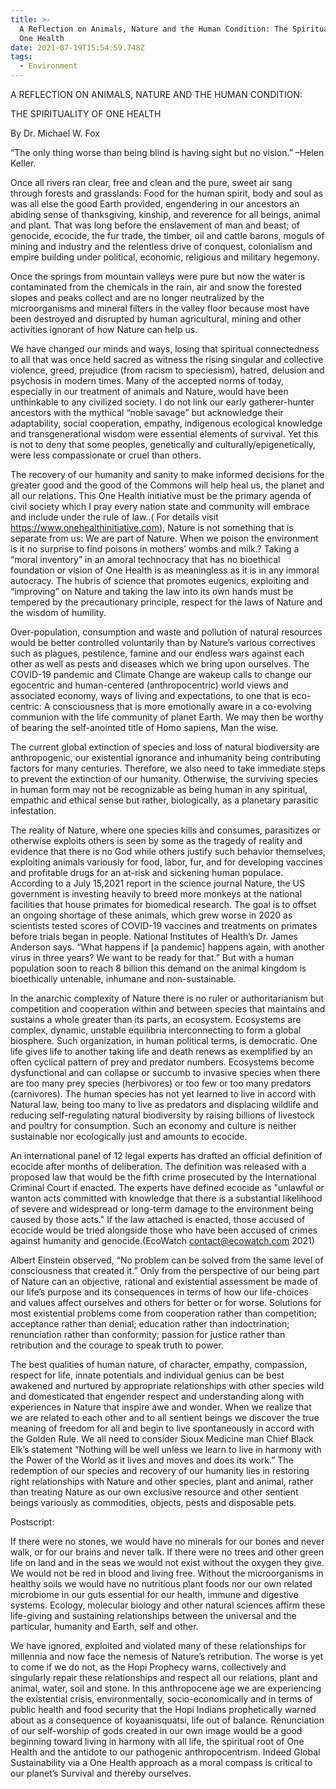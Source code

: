 ```yaml
---
title: >-
  A Reflection on Animals, Nature and the Human Condition: The Spirituality of
  One Health
date: 2021-07-19T15:54:59.748Z
tags:
  - Environment
---
```


A REFLECTION ON ANIMALS, NATURE AND THE HUMAN CONDITION: 

THE SPIRITUALITY OF ONE HEALTH
                     
 By Dr. Michael W. Fox

  “The only thing worse than being blind is having sight but no vision.” –Helen Keller.

Once all rivers ran clear, free and clean and the pure, sweet air sang through forests and grasslands: Food for the human spirit, body and soul as was all else the good Earth provided, engendering in our ancestors an abiding sense of thanksgiving, kinship, and reverence for all beings, animal and plant. That was long before the enslavement of man and beast; of genocide, ecocide, the fur trade, the timber, oil and cattle barons, moguls of mining and industry and the relentless drive of conquest, colonialism and empire building under political, economic, religious and military hegemony.


Once the springs from mountain valleys were pure but now the water is contaminated from the chemicals in the rain, air and snow the forested slopes and peaks collect and are no longer neutralized by the microorganisms and mineral filters in the valley floor because most have been destroyed and disrupted by human agricultural, mining and other activities ignorant of how Nature can help us.


We have changed our minds and ways, losing that spiritual connectedness to all that was once held sacred as witness the rising singular and collective violence, greed, prejudice (from racism to speciesism), hatred, delusion and psychosis in modern times. Many of the accepted norms of today, especially in our treatment of animals and Nature, would have been unthinkable to any civilized society. I do not link our early gatherer-hunter ancestors with the mythical “noble savage” but acknowledge their adaptability, social cooperation, empathy, indigenous ecological knowledge and transgenerational wisdom were essential elements of survival. Yet this is not to deny that some peoples, genetically and culturally/epigenetically, were less compassionate or cruel than others.


The recovery of our humanity and sanity to make informed decisions for the greater good and the good of the Commons will help heal us, the planet and all our relations. This One Health initiative must be the primary agenda of civil society which I pray every nation state and community will embrace and include under the rule of law..( For details visit https://www.onehealthinitiative.com), Nature is not something that is separate from us: We are part of Nature. When we poison the environment is it no surprise to find poisons in mothers’ wombs and milk.? Taking a “moral inventory” in an amoral technocracy that has no bioethical foundation or vision of One Health is as meaningless as it is in any immoral autocracy. The hubris of science that promotes eugenics, exploiting and “improving” on Nature and taking the law into its own hands must be tempered by the precautionary principle, respect for the laws of Nature and the wisdom of humility.


Over-population, consumption and waste and pollution of natural resources would be better controlled voluntarily than by Nature’s various correctives such as plagues, pestilence, famine and our endless wars against each other as well as pests and diseases which we bring upon ourselves. The COVID-19 pandemic and Climate Change are wakeup calls to change our egocentric and human-centered (anthropocentric) world views and associated economy, ways of living and expectations, to one that is eco-centric: A consciousness that is more emotionally aware in a co-evolving communion with the life community of planet Earth. We may then be worthy of bearing the self-anointed title of Homo sapiens, Man the wise. 


The current global extinction of species and loss of natural biodiversity are anthropogenic, our existential ignorance and inhumanity being contributing factors for many centuries. Therefore, we also need to take immediate steps to prevent the extinction of our humanity. Otherwise, the surviving species in human form may not be recognizable as being human in any spiritual, empathic and ethical sense but rather, biologically, as a planetary parasitic infestation.

The reality of Nature, where one species kills and consumes, parasitizes or otherwise exploits others is seen by some as the tragedy of reality and evidence that there is no God while others justify such behavior themselves, exploiting animals variously for food, labor, fur, and for developing vaccines and profitable drugs for an at-risk and sickening human populace. According to a July 15,2021 report in the science journal Nature, the US government is investing heavily to breed more monkeys at the national facilities that house primates for biomedical research. The goal is to offset an ongoing shortage of these animals, which grew worse in 2020 as scientists tested scores of COVID-19 vaccines and treatments on primates before trials began in people. National Institutes of Health’s Dr. James Anderson says. “What happens if [a pandemic] happens again, with another virus in three years? We want to be ready for that.” But with a human population soon to reach 8 billion this demand on the animal kingdom is bioethically untenable, inhumane and non-sustainable.


In the anarchic complexity of Nature there is no ruler or authoritarianism but competition and cooperation within and between species that maintains and sustains a whole greater than its parts, an ecosystem. Ecosystems are complex, dynamic, unstable equilibria interconnecting to form a global biosphere. Such organization, in human political terms, is democratic. One life gives life to another taking life and death renews as exemplified by an often cyclical pattern of prey and predator numbers. Ecosystems become dysfunctional and can collapse or succumb to invasive species when there are too many prey species (herbivores) or too few or too many predators (carnivores). The human species has not yet learned to live in accord with Natural law, being too many to live as predators and displacing wildlife and reducing self-regulating natural biodiversity by raising billions of livestock and poultry for consumption. Such an economy and culture is neither sustainable nor ecologically just and amounts to ecocide. 
 
An international panel of 12 legal experts has drafted an official definition of ecocide after months of deliberation. The definition was released with a proposed law that would be the fifth crime prosecuted by the International Criminal Court if enacted.
The experts have defined ecocide as "unlawful or wanton acts committed with knowledge that there is a substantial likelihood of severe and widespread or long-term damage to the environment being caused by those acts." If the law attached is enacted, those accused of ecocide would be tried alongside those who have been accused of crimes against humanity and genocide.(EcoWatch <contact@ecowatch.com> 2021)


Albert Einstein observed, “No problem can be solved from the same level of consciousness that created it.” Only from the perspective of our being part of Nature can an objective, rational and existential assessment be made of our life’s purpose and its consequences in terms of how our life-choices and values affect ourselves and others for better or for worse. Solutions for most existential problems come from cooperation rather than competition; acceptance rather than denial; education rather than indoctrination; renunciation rather than conformity; passion for justice rather than retribution and the courage to speak truth to power.


The best qualities of human nature, of character, empathy, compassion, respect for life, innate potentials and individual genius can be best awakened and nurtured by appropriate relationships with other species wild and domesticated that engender respect and understanding along with experiences in Nature that inspire awe and wonder. When we realize that we are related to each other and to all sentient beings we discover the true meaning of freedom for all and begin to live spontaneously in accord with the Golden Rule. We all need to consider Sioux Medicine man Chief Black Elk’s statement “Nothing will be well unless we learn to live in harmony with the Power of the World as it lives and moves and does its work.” The redemption of our species and recovery of our humanity lies in restoring right relationships with Nature and other species, plant and animal, rather than treating Nature as our own exclusive resource and other sentient beings variously as commodities, objects, pests and disposable pets.

Postscript: 

If there were no stones, we would have no minerals for our bones and never walk, or for our brains and never talk. If there were no trees and other green life on land and in the seas we would not exist without the oxygen they give. We would not be red in blood and living free. Without the microorganisms in healthy soils we would have no nutritious plant foods nor our own related microbiome in our guts essential for our health, immune and digestive systems. Ecology, molecular biology and other natural sciences affirm these life-giving and sustaining relationships between the universal and the particular, humanity and Earth, self and other.

We have ignored, exploited and violated many of these relationships for millennia and now face the nemesis of Nature’s retribution. The worse is yet to come if we do not, as the Hopi Prophecy warns, collectively and singularly repair these relationships and respect all our relations, plant and animal, water, soil and stone. In this anthropocene age we are experiencing the existential crisis, environmentally, socio-economically and in terms of public health and food security that the Hopi Indians prophetically warned about as a consequence of koyaanisquatsi, life out of balance. Renunciation of our self-worship of gods created in our own image would be a good beginning toward living in harmony with all life, the spiritual root of One Health and the antidote to our pathogenic anthropocentrism. Indeed Global Sustainability via a One Health approach as a moral compass is critical to our planet’s Survival and thereby ourselves. 







